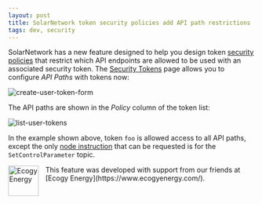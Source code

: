 ```yaml
---
layout: post
title: SolarNetwork token security policies add API path restrictions
tags: dev, security
---
```

SolarNetwork has a new feature designed to help you design token [security
policies][security-policy] that restrict which API endpoints are allowed to be used with an
associated security token. The [Security Tokens][solaruser-tokens] page allows you to configure _API
Paths_ with tokens now:

![create-user-token-form]({{site.baseurl}}/images/news/solaruser-create-user-token.png)

The API paths are shown in the _Policy_ column of the token list:

![list-user-tokens]({{site.baseurl}}/images/news/solaruser-list-user-tokens.png)

In the example shown above, token `foo` is allowed access to all API paths, except the only
[node instruction][queue-instruction] that can be requested is for the `SetControlParameter` topic.

<img src="{{site.baseurl}}/images/news/ecogy-logo-248.png" alt="Ecogy Energy" width="62" style="float: left; margin-right: 1em;"/>
This feature was developed with support from our friends at [Ecogy Energy](https://www.ecogyenergy.com/).

[security-policy]: https://github.com/SolarNetwork/solarnetwork/wiki/SolarNet-API-global-objects#security-policy
[solaruser-tokens]: https://data.solarnetwork.net/solaruser/u/sec/auth-tokens
[queue-instruction]: https://github.com/SolarNetwork/solarnetwork/wiki/SolarUser-API#queue-instruction